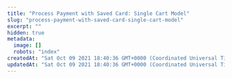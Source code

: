 ```yaml
---
title: "Process Payment with Saved Card: Single Cart Model"
slug: "process-payment-with-saved-card-single-cart-model"
excerpt: ""
hidden: true
metadata: 
  image: []
  robots: "index"
createdAt: "Sat Oct 09 2021 18:40:36 GMT+0000 (Coordinated Universal Time)"
updatedAt: "Sat Oct 09 2021 18:40:36 GMT+0000 (Coordinated Universal Time)"
---
```

